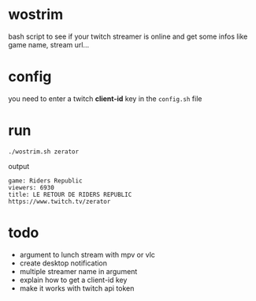# wostrim
bash script to see if your twitch streamer is online and get some infos like game name, stream url...

# config
you need to enter a twitch **client-id** key in the `config.sh` file

# run
```
./wostrim.sh zerator
```
output
```
game: Riders Republic
viewers: 6930
title: LE RETOUR DE RIDERS REPUBLIC
https://www.twitch.tv/zerator
```

# todo
- argument to lunch stream with mpv or vlc
- create desktop notification
- multiple streamer name in argument
- explain how to get a client-id key
- make it works with twitch api token
